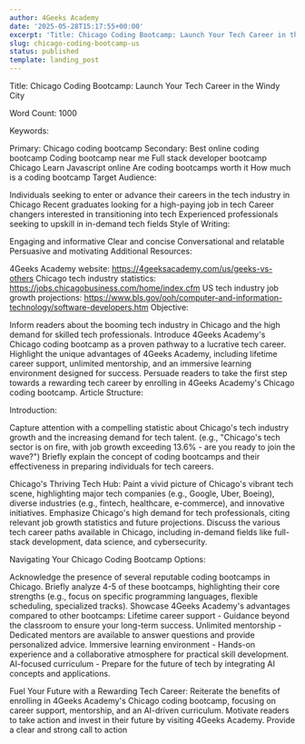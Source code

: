 ```yaml
---
author: 4Geeks Academy
date: '2025-05-28T15:17:55+00:00'
excerpt: 'Title: Chicago Coding Bootcamp: Launch Your Tech Career in the Windy City '
slug: chicago-coding-bootcamp-us
status: published
template: landing_post
---
```

Title: Chicago Coding Bootcamp: Launch Your Tech Career in the Windy City 

Word Count: 1000

Keywords:

Primary: Chicago coding bootcamp
Secondary:
Best online coding bootcamp
Coding bootcamp near me
Full stack developer bootcamp Chicago
Learn Javascript online
Are coding bootcamps worth it
How much is a coding bootcamp
Target Audience:

Individuals seeking to enter or advance their careers in the tech industry in Chicago
Recent graduates looking for a high-paying job in tech
Career changers interested in transitioning into tech
Experienced professionals seeking to upskill in in-demand tech fields
Style of Writing:

Engaging and informative
Clear and concise
Conversational and relatable
Persuasive and motivating
Additional Resources:

4Geeks Academy website: https://4geeksacademy.com/us/geeks-vs-others
Chicago tech industry statistics: https://jobs.chicagobusiness.com/home/index.cfm
US tech industry job growth projections: https://www.bls.gov/ooh/computer-and-information-technology/software-developers.htm
Objective:

Inform readers about the booming tech industry in Chicago and the high demand for skilled tech professionals.
Introduce 4Geeks Academy's Chicago coding bootcamp as a proven pathway to a lucrative tech career.
Highlight the unique advantages of 4Geeks Academy, including lifetime career support, unlimited mentorship, and an immersive learning environment designed for success.
Persuade readers to take the first step towards a rewarding tech career by enrolling in 4Geeks Academy's Chicago coding bootcamp.
Article Structure:

Introduction:

Capture attention with a compelling statistic about Chicago's tech industry growth and the increasing demand for tech talent. (e.g., "Chicago's tech sector is on fire, with job growth exceeding 13.6% - are you ready to join the wave?")
Briefly explain the concept of coding bootcamps and their effectiveness in preparing individuals for tech careers.

  Chicago's Thriving Tech Hub:
  Paint a vivid picture of Chicago's vibrant tech scene, highlighting major tech companies (e.g., Google, Uber, Boeing), diverse industries (e.g., fintech, healthcare, e-commerce), and innovative initiatives.
  Emphasize Chicago's high demand for tech professionals, citing relevant job growth statistics and future projections.
  Discuss the various tech career paths available in Chicago, including in-demand fields like full-stack development, data science, and cybersecurity.

Navigating Your Chicago Coding Bootcamp Options:

Acknowledge the presence of several reputable coding bootcamps in Chicago.
Briefly analyze 4-5 of these bootcamps, highlighting their core strengths (e.g., focus on specific programming languages, flexible scheduling, specialized tracks).
Showcase 4Geeks Academy's advantages compared to other bootcamps:
Lifetime career support - Guidance beyond the classroom to ensure your long-term success.
Unlimited mentorship - Dedicated mentors are available to answer questions and provide personalized advice.
Immersive learning environment - Hands-on experience and a collaborative atmosphere for practical skill development.
AI-focused curriculum - Prepare for the future of tech by integrating AI concepts and applications.

Fuel Your Future with a Rewarding Tech Career:
Reiterate the benefits of enrolling in 4Geeks Academy's Chicago coding bootcamp, focusing on career support, mentorship, and an AI-driven curriculum.
Motivate readers to take action and invest in their future by visiting 4Geeks Academy.
Provide a clear and strong call to action